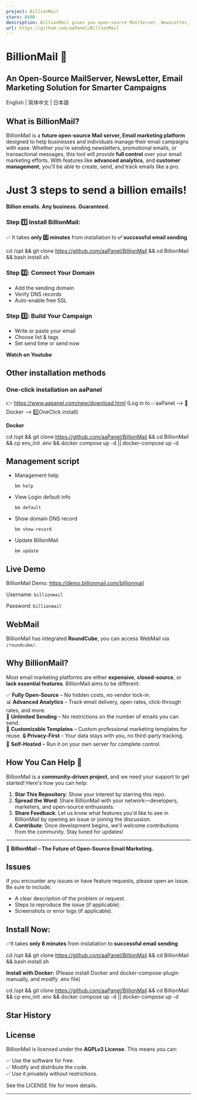```yaml
---
project: BillionMail
stars: 8400
description: BillionMail gives you open-source MailServer, NewsLetter,  Email Marketing — fully self-hosted, dev-friendly, and free from monthly fees. Join the discord: https://discord.gg/asfXzBUhZr
url: https://github.com/aaPanel/BillionMail
---
```


BillionMail 📧
==============

An Open-Source MailServer, NewsLetter, Email Marketing Solution for Smarter Campaigns
-------------------------------------------------------------------------------------

English | 简体中文 | 日本語

  

What is BillionMail?
--------------------

BillionMail is a **future open-source Mail server, Email marketing platform** designed to help businesses and individuals manage their email campaigns with ease. Whether you're sending newsletters, promotional emails, or transactional messages, this tool will provide **full control** over your email marketing efforts. With features like **advanced analytics**, and **customer management**, you'll be able to create, send, and track emails like a pro.

Just 3 steps to send a billion emails!
======================================

**Billion emails. Any business. Guaranteed.**

### Step 1️⃣ Install BillionMail:

✅ It takes **only 8️⃣ minutes** from installation to **✅ successful email sending**

cd /opt && git clone https://github.com/aaPanel/BillionMail && cd BillionMail && bash install.sh

### Step 2️⃣: Connect Your Domain

-   Add the sending domain
-   Verify DNS records
-   Auto-enable free SSL

### Step 3️⃣: Build Your Campaign

-   Write or paste your email
-   Choose list & tags
-   Set send time or send now

  
**Watch on Youtube**

Other installation methods
--------------------------

### One-click installation on aaPanel

👉 https://www.aapanel.com/new/download.html (Log in to ✅aaPanel --> 🐳Docker --> 1️⃣OneClick install)

**Docker**

cd /opt && git clone https://github.com/aaPanel/BillionMail && cd BillionMail && cp env\_init .env && docker compose up -d || docker-compose up -d

Management script
-----------------

-   Management help
    
    `bm help`
    
-   View Login default info
    
    `bm default`
    
-   Show domain DNS record
    
    `bm show-record`
    
-   Update BillionMail
    
    `bm update`
    

Live Demo
---------

BillionMail Demo: https://demo.billionmail.com/billionmail

Username: `billionmail`

Password: `billionmail`

WebMail
-------

BillionMail has integrated **RoundCube**, you can access WebMail via `/roundcube/`.

Why BillionMail?
----------------

Most email marketing platforms are either **expensive**, **closed-source**, or **lack essential features**. BillionMail aims to be different:

✅ **Fully Open-Source** – No hidden costs, no vendor lock-in.  
📊 **Advanced Analytics** – Track email delivery, open rates, click-through rates, and more.  
📧 **Unlimited Sending** – No restrictions on the number of emails you can send.  
🎨 **Customizable Templates** – Custom professional marketing templates for reuse. 🔒 **Privacy-First** – Your data stays with you, no third-party tracking.  
🚀 **Self-Hosted** – Run it on your own server for complete control.

How You Can Help 🌟
-------------------

BillionMail is a **community-driven project**, and we need your support to get started! Here's how you can help:

1.  **Star This Repository**: Show your interest by starring this repo.
2.  **Spread the Word**: Share BillionMail with your network—developers, marketers, and open-source enthusiasts.
3.  **Share Feedback**: Let us know what features you'd like to see in BillionMail by opening an issue or joining the discussion.
4.  **Contribute**: Once development begins, we'll welcome contributions from the community. Stay tuned for updates!

* * *

📧 **BillionMail – The Future of Open-Source Email Marketing.**

Issues
------

If you encounter any issues or have feature requests, please open an issue. Be sure to include:

-   A clear description of the problem or request.
-   Steps to reproduce the issue (if applicable).
-   Screenshots or error logs (if applicable).

Install Now:
------------

✅It takes **only 8 minutes** from installation to **successful email sending**

cd /opt && git clone https://github.com/aaPanel/BillionMail && cd BillionMail && bash install.sh

**Install with Docker:** (Please install Docker and docker-compose-plugin manually, and modify .env file)

cd /opt && git clone https://github.com/aaPanel/BillionMail && cd BillionMail && cp env\_init .env && docker compose up -d || docker-compose up -d

Star History
------------

License
-------

BillionMail is licensed under the **AGPLv3 License**. This means you can:

✅ Use the software for free.  
✅ Modify and distribute the code.  
✅ Use it privately without restrictions.

See the LICENSE file for more details.

* * *
